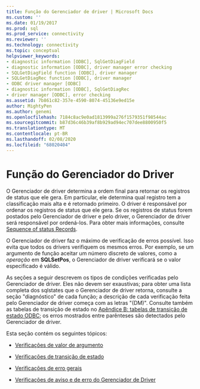 ```yaml
---
title: Função do Gerenciador de driver | Microsoft Docs
ms.custom: ''
ms.date: 01/19/2017
ms.prod: sql
ms.prod_service: connectivity
ms.reviewer: ''
ms.technology: connectivity
ms.topic: conceptual
helpviewer_keywords:
- diagnostic information [ODBC], SqlGetDiagField
- diagnostic information [ODBC], driver manager error checking
- SQLGetDiagField function [ODBC], driver manager
- SQLGetDiagRec function [ODBC], driver manager
- ODBC driver manager [ODBC]
- diagnostic information [ODBC], SqlGetDiagRec
- driver manager [ODBC], error checking
ms.assetid: 7b861c82-357e-4590-8074-45136e9ed15e
author: MightyPen
ms.author: genemi
ms.openlocfilehash: 7184c8ac9e0ad1813999a276f1579351f98544ac
ms.sourcegitcommit: b87d36c46b39af8b929ad94ec707dee8800950f5
ms.translationtype: MT
ms.contentlocale: pt-BR
ms.lasthandoff: 02/08/2020
ms.locfileid: "68020404"
---
```

# <a name="role-of-the-driver-manager"></a>Função do Gerenciador do Driver
O Gerenciador de driver determina a ordem final para retornar os registros de status que ele gera. Em particular, ele determina qual registro tem a classificação mais alta e é retornado primeiro. O driver é responsável por ordenar os registros de status que ele gera. Se os registros de status forem postados pelo Gerenciador de driver e pelo driver, o Gerenciador de driver será responsável por ordená-los. Para obter mais informações, consulte [Sequence of status Records](../../../odbc/reference/develop-app/sequence-of-status-records.md).  
  
 O Gerenciador de driver faz o máximo de verificação de erros possível. Isso evita que todos os drivers verifiquem os mesmos erros. Por exemplo, se um argumento de função aceitar um número discreto de valores, como a *operação* em **SQLSetPos**, o Gerenciador de driver verificará se o valor especificado é válido.  
  
 As seções a seguir descrevem os tipos de condições verificadas pelo Gerenciador de driver. Eles não devem ser exaustivas; para obter uma lista completa dos sqlstates que o Gerenciador de driver retorna, consulte a seção "diagnóstico" de cada função; a descrição de cada verificação feita pelo Gerenciador de driver começa com as letras "(DM)". Consulte também as tabelas de transição de estado no [Apêndice B: tabelas de transição de estado ODBC](../../../odbc/reference/appendixes/appendix-b-odbc-state-transition-tables.md); os erros mostrados entre parênteses são detectados pelo Gerenciador de driver.  
  
 Esta seção contém os seguintes tópicos:  
  
-   [Verificações de valor de argumento](../../../odbc/reference/develop-app/argument-value-checks.md)  
  
-   [Verificações de transição de estado](../../../odbc/reference/develop-app/state-transition-checks.md)  
  
-   [Verificações de erro gerais](../../../odbc/reference/develop-app/general-error-checks.md)  
  
-   [Verificações de aviso e de erro do Gerenciador de Driver](../../../odbc/reference/develop-app/driver-manager-error-and-warning-checks.md)
